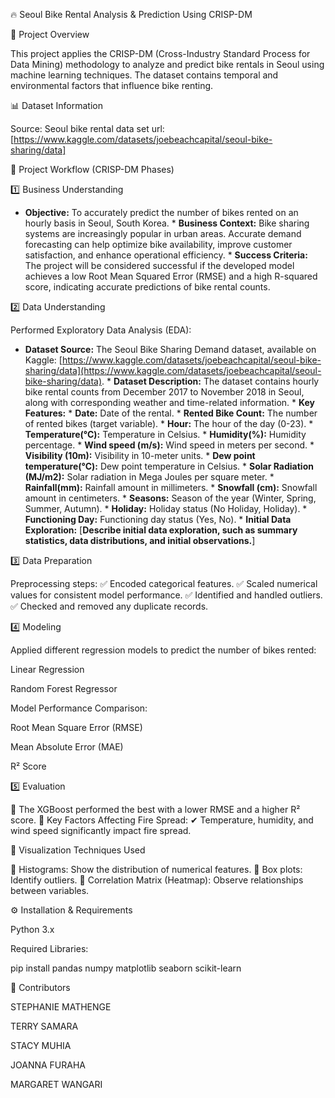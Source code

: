 🔥 Seoul Bike Rental Analysis & Prediction Using CRISP-DM 

📌 Project Overview 

This project applies the CRISP-DM (Cross-Industry Standard Process for Data Mining) methodology to analyze and predict bike rentals in Seoul using machine learning techniques. The dataset contains temporal and environmental factors that influence bike renting. 

 

📊 Dataset Information 

Source: Seoul bike rental data set url: [https://www.kaggle.com/datasets/joebeachcapital/seoul-bike-sharing/data]  

🔄 Project Workflow (CRISP-DM Phases) 

1️⃣ Business Understanding 

* **Objective:** To accurately predict the number of bikes rented on an hourly basis in Seoul, South Korea. * **Business Context:** Bike sharing systems are increasingly popular in urban areas. Accurate demand forecasting can help optimize bike availability, improve customer satisfaction, and enhance operational efficiency. * **Success Criteria:** The project will be considered successful if the developed model achieves a low Root Mean Squared Error (RMSE) and a high R-squared score, indicating accurate predictions of bike rental counts. 

 

 

2️⃣ Data Understanding 

Performed Exploratory Data Analysis (EDA): 
* **Dataset Source:** The Seoul Bike Sharing Demand dataset, available on Kaggle: [https://www.kaggle.com/datasets/joebeachcapital/seoul-bike-sharing/data](https://www.kaggle.com/datasets/joebeachcapital/seoul-bike-sharing/data). * **Dataset Description:** The dataset contains hourly bike rental counts from December 2017 to November 2018 in Seoul, along with corresponding weather and time-related information. * **Key Features:** * **Date:** Date of the rental. * **Rented Bike Count:** The number of rented bikes (target variable). * **Hour:** The hour of the day (0-23). * **Temperature(°C):** Temperature in Celsius. * **Humidity(%):** Humidity percentage. * **Wind speed (m/s):** Wind speed in meters per second. * **Visibility (10m):** Visibility in 10-meter units. * **Dew point temperature(°C):** Dew point temperature in Celsius. * **Solar Radiation (MJ/m2):** Solar radiation in Mega Joules per square meter. * **Rainfall(mm):** Rainfall amount in millimeters. * **Snowfall (cm):** Snowfall amount in centimeters. * **Seasons:** Season of the year (Winter, Spring, Summer, Autumn). * **Holiday:** Holiday status (No Holiday, Holiday). * **Functioning Day:** Functioning day status (Yes, No). * **Initial Data Exploration:** [**Describe initial data exploration, such as summary statistics, data distributions, and initial observations.**] 

3️⃣ Data Preparation 

Preprocessing steps: 
✅ Encoded categorical features. 
✅ Scaled numerical values for consistent model performance. 
✅ Identified and handled outliers. 
✅ Checked and removed any duplicate records. 

4️⃣ Modeling 

Applied different regression models to predict the number of bikes rented: 

Linear Regression 

Random Forest Regressor 

Model Performance Comparison: 

Root Mean Square Error (RMSE) 

Mean Absolute Error (MAE) 

R² Score 

5️⃣ Evaluation 

🚀 The XGBoost performed the best with a lower RMSE and a higher R² score. 
📌 Key Factors Affecting Fire Spread: 
✔ Temperature, humidity, and wind speed significantly impact fire spread. 

 

🎨 Visualization Techniques Used 

📌 Histograms: Show the distribution of numerical features. 
📌 Box plots: Identify outliers. 
📌 Correlation Matrix (Heatmap): Observe relationships between variables. 
 

 

⚙️ Installation & Requirements 

Python 3.x 

Required Libraries: 

pip install pandas numpy matplotlib seaborn scikit-learn 

👥 Contributors 

STEPHANIE MATHENGE 

TERRY SAMARA 

STACY MUHIA 

JOANNA FURAHA 

MARGARET WANGARI 

 
